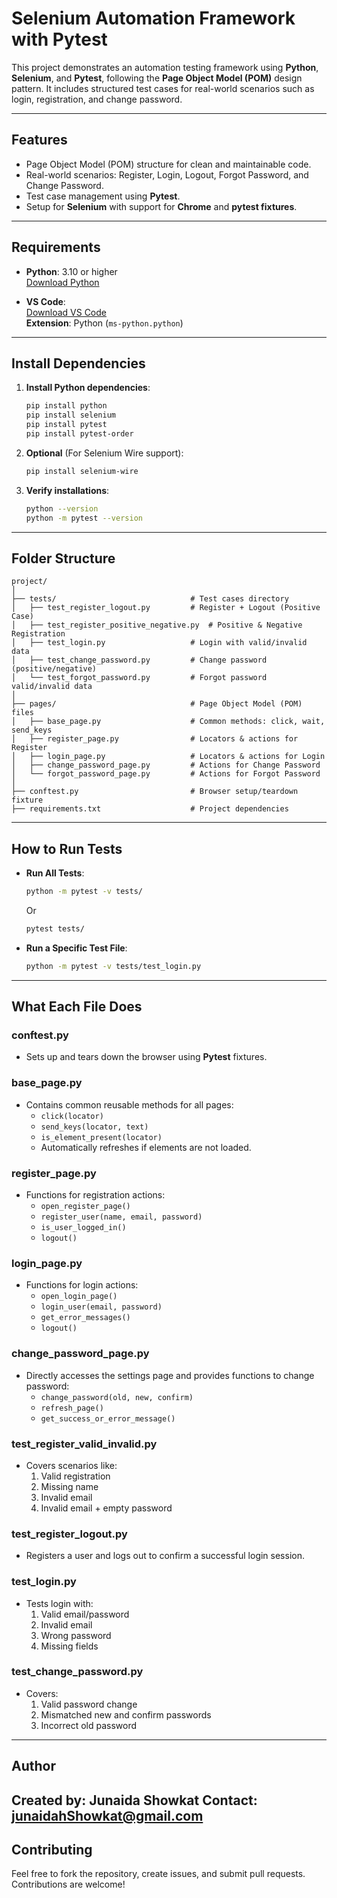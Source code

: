 
# **Selenium Automation Framework with Pytest**

This project demonstrates an automation testing framework using **Python**, **Selenium**, and **Pytest**, following the **Page Object Model (POM)** design pattern. It includes structured test cases for real-world scenarios such as login, registration, and change password.

---

## **Features**
- Page Object Model (POM) structure for clean and maintainable code.
- Real-world scenarios: Register, Login, Logout, Forgot Password, and Change Password.
- Test case management using **Pytest**.
- Setup for **Selenium** with support for **Chrome** and **pytest fixtures**.

---

## **Requirements**

- **Python**: 3.10 or higher  
  [Download Python](https://www.python.org/downloads/)
  
- **VS Code**:  
  [Download VS Code](https://code.visualstudio.com/download)  
  **Extension**: Python (`ms-python.python`)

---

## **Install Dependencies**

1. **Install Python dependencies**:

   ```bash
   pip install python
   pip install selenium
   pip install pytest
   pip install pytest-order
   ```

2. **Optional** (For Selenium Wire support):

   ```bash
   pip install selenium-wire
   ```

3. **Verify installations**:

   ```bash
   python --version
   python -m pytest --version
   ```

---

## **Folder Structure**

```plaintext
project/
│
├── tests/                              # Test cases directory
│   ├── test_register_logout.py         # Register + Logout (Positive Case)
│   ├── test_register_positive_negative.py  # Positive & Negative Registration
│   ├── test_login.py                   # Login with valid/invalid data
│   ├── test_change_password.py         # Change password (positive/negative)
│   └── test_forgot_password.py         # Forgot password valid/invalid data
│
├── pages/                              # Page Object Model (POM) files
│   ├── base_page.py                    # Common methods: click, wait, send_keys
│   ├── register_page.py                # Locators & actions for Register
│   ├── login_page.py                   # Locators & actions for Login
│   ├── change_password_page.py         # Actions for Change Password
│   └── forgot_password_page.py         # Actions for Forgot Password
│
├── conftest.py                         # Browser setup/teardown fixture
├── requirements.txt                    # Project dependencies
```

---

## **How to Run Tests**

- **Run All Tests**:

   ```bash
   python -m pytest -v tests/
   ```

   Or

   ```bash
   pytest tests/
   ```

- **Run a Specific Test File**:

   ```bash
   python -m pytest -v tests/test_login.py
   ```

---

## **What Each File Does**

### **conftest.py**
- Sets up and tears down the browser using **Pytest** fixtures.

### **base_page.py**
- Contains common reusable methods for all pages:
  - `click(locator)`
  - `send_keys(locator, text)`
  - `is_element_present(locator)`
  - Automatically refreshes if elements are not loaded.

### **register_page.py**
- Functions for registration actions:
  - `open_register_page()`
  - `register_user(name, email, password)`
  - `is_user_logged_in()`
  - `logout()`

### **login_page.py**
- Functions for login actions:
  - `open_login_page()`
  - `login_user(email, password)`
  - `get_error_messages()`
  - `logout()`

### **change_password_page.py**
- Directly accesses the settings page and provides functions to change password:
  - `change_password(old, new, confirm)`
  - `refresh_page()`
  - `get_success_or_error_message()`

### **test_register_valid_invalid.py**
- Covers scenarios like:
  1. Valid registration
  2. Missing name
  3. Invalid email
  4. Invalid email + empty password

### **test_register_logout.py**
- Registers a user and logs out to confirm a successful login session.

### **test_login.py**
- Tests login with:
  1. Valid email/password
  2. Invalid email
  3. Wrong password
  4. Missing fields

### **test_change_password.py**
- Covers:
  1. Valid password change
  2. Mismatched new and confirm passwords
  3. Incorrect old password

---
## **Author**
Created by: Junaida Showkat
Contact: junaidahShowkat@gmail.com
---
## **Contributing**
Feel free to fork the repository, create issues, and submit pull requests. Contributions are welcome!
